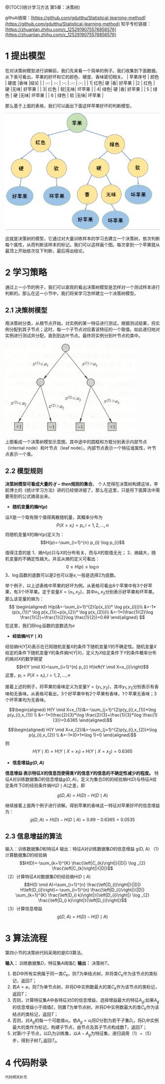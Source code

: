 ﻿@[TOC](统计学习方法 第5章：决策树)

github链接：[https://github.com/gdutthu/Statistical-learning-method](https://github.com/gdutthu/Statistical-learning-method)
知乎专栏链接：[https://zhuanlan.zhihu.com/c_1252919075576856576](https://zhuanlan.zhihu.com/c_1252919075576856576)
# 1 提出模型
在对决策树模型进行讲解前，我们先来看一个简单的例子。我们收集到下面数据。从下表可看出，苹果的好坏和它的颜色、硬度、香味密切相关。
| 苹果序号 | 颜色 | 硬度 |香味 |结论 |
| :-: | :-: | :-:  | :-:  | :-:  |
| 1| 红色| 硬 |香| 好苹果 |
|2 | 红色 | 硬 |无味| 好苹果 |
| 3| 红色 | 软|无味| 坏苹果 |
| 4| 绿色| 硬 |香| 好苹果 |
| 5 | 绿色 | 硬 |无味| 坏苹果 |
| 6 | 绿色 | 软 |无味| 坏苹果 |

那么基于上面的表格，我们可以画出下面这样苹果好坏的判断模型。

![在这里插入图片描述](../image/决策树示意图.png)

这就是决策树的模型，它通过对大量训练样本的学习去建立一个决策树，依次判断每个属性，从而判断该样本的标记。我们可以这样画个图。每次拿到一个苹果就从最顶上开始依次往下判断，最后得出结论。



# 2 学习策略
通过上一小节的例子，我们可以直观的看出决策树模型是怎样对一个测试样本进行判断的。那么在这一小节中，我们将来学习怎样建立一个决策树模型。
## 2.1 决策树模型
用决策树分类，从根节点开始，对实例的某一特征进行测试，根据测试结果，将实例分配到其子节点；这时，每一个子节点对应着该特征的一个取值。如此递归地对实例进行测试并分配，直到到达叶节点。最终将实例分到叶节点的类中。

![在这里插入图片描述](../image/决策树模型.png)

上图看成一个决策树模型示意图，其中途中的圆框和方框分别表示内部节点（internal node）和叶节点（leaf node）。内部节点表示一个特征或属性，叶节点表示一个类。

##  2.2 模型规则
**决策树模型可看成大量的 $if-then$规则的集合**。 个人觉得在决策树构建这块，李航博士的《统计学习方法》讲的已经很详细了。那么在这里，只是将下面算法中需要用到的公式摘录出来。

 - **随机变量的熵$H(p)$**

设$X$是一个取有限个值得离散随机量，其概率分布为
$$P(X=x_{i})=p_{i},i=1,2,...,n$$
将随机变量$X$的熵$H(p)$定义为：
$$H(p)=-\sum_{i=1}^{n} p_{i} \log p_{i}$$

值得注意的是
1、熵$H(p)$只与$X$的分布有关，而与$X$的取值无光；
2、熵越大，随机变量的不确定性越大。并且从熵的定义可看出：
$$0 \leq H(p) \leq \log n$$
3、$\log$函数的底数可以是2也可以是$e$,一般是选择2为底数。

举个例子，以上述表格中苹果的好坏为例。从表格可看出6个苹果中有3个好苹果，有3个坏苹果。定于变量$X=\{x_{1},x_{2}\}$，其中$x_{1},x_{2}$分别表示好苹果和坏苹果。那么该变量的熵为：
$$
\begin{aligned}
H(p)&=-\sum_{i=1}^{2}{p(x_{i})* \log p(x_{i})}\\
&=-1*(p(x_{1})* \log p(x_{1})+p(x_{2})* \log p(x_{2}))\\
&=-1*(\frac{1}{2}\log \frac{1}{2}+\frac{1}{2}\log \frac{1}{2})=0.69
 \end{aligned}
$$
在这里，我们将$\log$函数的底数选为$e$

 - **经验熵$H(Y \mid X)$**

经验熵$H(Y | X)$表示在已知随机变量$X$的条件下随机变量$Y$的不确定性。随机变量$X$给定的条件下随机变量$Y$的条件熵$H(Y | X)$，定义为$X$给定条件下$Y$的条件概率分布的熵对$X$的数学期望
$$H(Y \mid X)=\sum_{i=1}^{n} p_{i} H\left(Y \mid X=x_{i}\right)$$
这里，$p_{i}=P(X=x_{i}) ,i=1,2,...,n$

接着上述的例子，将苹果的香味定义为变量$Y=\{y_{1},y_{2}\}$，其中$y_{1},y_{2}$分别表示有香味和无香味。从表格可看出，3个好苹果中有2个苹果有香味，1个苹果无香味；3个坏苹果均为无香味。

$$\begin{aligned}
H(Y \mid X=x_{1})&=-\sum_{j=1}^{2}p(y_{i},x_{1})*\log p(y_{i},x_{1}) \\
&=-1*(\frac{2}{3}*\log \frac{2}{3}+\frac{1}{3}*\log \frac{1}{3})=0.6365
 \end{aligned}$$

$$\begin{aligned}
H(Y \mid X=x_{2})&=-\sum_{j=1}^{2}p(y_{i},x_{2})*\log 
p(y_{i},x_{2}) \\
&=-1*(0+1*\log 1)=0
 \end{aligned}$$
则
$$H(Y \mid X)=H(Y \mid X=x_{1})+H(Y \mid X=x_{2})=0.6365$$

 - **信息增益$g(D, A)$**

**信息增益 表示特征$X$的信息而使得类$Y$的信息$Y$的信息的不确定性减少的程度。** 特征$A$对训练数据集$D$的信息增益$g(D, A)$，定义为集合$D$的的经验熵$H(D)$与特征$A$给定条件下$D$的经验条件熵$H(D \mid A)$之差，即


$$g(D, A)=H(D)-H(D \mid A) $$

继续接着上面两个例子进行讲解。得到苹果的香味这一特征对苹果好坏的信息增益为：
$$g(D, A)=H(D)-H(D \mid A) =0.69-0.6365=0.0535$$

##  2.3 信息增益的算法

输入：训练数据集$D$和特征$A$
输出：特征$A$对训练数据集$D$的信息增益 g(D, A)
（1）计算数据集$D$的经验熵
$$H(D)=-\sum_{k=1}^{K} \frac{\left|C_{k}\right|}{|D|} \log _{2} \frac{\left|C_{k}\right|}{|D|}$$
（2）计算特征$A$对数据集$D$的经验熵$H(D \mid A)$
$$H(D \mid A)=\sum_{i=1}^{n} \frac{\left|D_{i}\right|}{|D|} H\left(D_{i}\right)=-\sum_{i=1}^{n} \frac{\left|D_{i}\right|}{|D|} \sum_{k=1}^{K} \frac{\left|D_{i k}\right|}{\left|D_{i}\right|} \log _{2} \frac{\left|D_{i k}\right|}{\left|D_{i}\right|}$$
（3）计算信息增益
$$g(D, A)=H(D)-H(D \mid A) $$

# 3 算法流程
第四小节的决策树代码采用的是ID3算法。

**输入：** 训练数据集$D$，特征集$A$阈值$\xi$;
**输出：** 决策树$T$。

 1. 若$D$中所有实例属于同一类$C_{k}$，则$T$为单结点树，并将类$C_{k}$作为该节点的类标记，返回$T$；
 2. 若$A=\varnothing$，则$T$为单节点树，并将$D$中实例数最大的类$C_{k}$作为该节点的类标记，返回$T$；
  3. 否则，计算特征集$A$中各特征对$D$的信息增益，选择增益最大的特征$A_{g}$;如果$A_{g}$的信息增益小于阈值$\xi$，则置$T$为单节点树，并将$D$中实例数最大的类$C_{k}$作为该结点的类标记，返回$T$；
 4. 否则，对$A_{g}$的每一个可能值$\alpha_{i}$，依$A_{g}=\alpha_{i}$将$D$分割为若干子集$D_{i}$，将$D_{i}$中实例最大的类作为标记，构建子节点，由节点及其子节点构成数$T$，返回$T$；
 5. 对第$i$个子节点，以$D_{i}$为训练集，以$A-A_{g}$为特征集，递归调用（1）~（5）步，得到子树$T_{i}$,返回$T_{i}$。

# 4 代码附录


```python
代码明天补充
```

